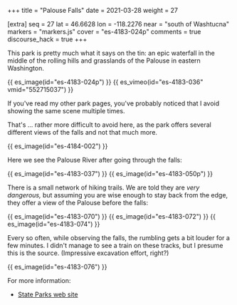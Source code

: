 +++
title = "Palouse Falls"
date = 2021-03-28
weight = 27

[extra]
seq = 27
lat = 46.6628
lon = -118.2276
near = "south of Washtucna"
markers = "markers.js"
cover = "es-4183-024p"
comments = true
discourse_hack = true
+++

This park is pretty much what it says on the tin: an epic waterfall in the middle of the rolling hills and grasslands of the Palouse in eastern Washington.

<!-- more -->

{{ es_image(id="es-4183-024p") }}
{{ es_vimeo(id="es-4183-036" vmid="552715037") }}

If you've read my other park pages, you've probably noticed that I avoid showing the same scene multiple times.

That's ... rather more difficult to avoid here, as the park offers several different views of the falls and not that much more.

{{ es_image(id="es-4184-002") }}

Here we see the Palouse River after going through the falls:

{{ es_image(id="es-4183-037") }}
{{ es_image(id="es-4183-050p") }}

There is a small network of hiking trails. We are told they are _very dangerous,_ but assuming you are wise enough to stay back from the edge, they offer a view of the Palouse before the falls:

{{ es_image(id="es-4183-070") }}
{{ es_image(id="es-4183-072") }}
{{ es_image(id="es-4183-074") }}

Every so often, while observing the falls, the rumbling gets a bit louder for a few minutes. I didn't manage to see a train on these tracks, but I presume this is the source. (Impressive excavation effort, right?)

{{ es_image(id="es-4183-076") }}

For more information:

* [State Parks web site](https://parks.state.wa.us/559/Palouse-Falls)
